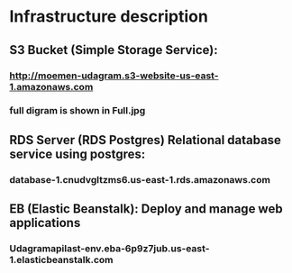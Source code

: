 # Infrastructure description

## S3 Bucket (Simple Storage Service):
### http://moemen-udagram.s3-website-us-east-1.amazonaws.com
### full digram is shown in Full.jpg


## RDS Server (RDS Postgres) Relational database service using postgres:
### database-1.cnudvgltzms6.us-east-1.rds.amazonaws.com

## EB (Elastic Beanstalk): Deploy and manage web applications
### Udagramapilast-env.eba-6p9z7jub.us-east-1.elasticbeanstalk.com
